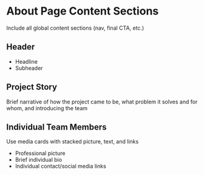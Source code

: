# About Page Content Sections

Include all global content sections (nav, final CTA, etc.)

## Header

- Headline
- Subheader

## Project Story

Brief narrative of how the project came to be, what problem it solves and for whom, and introducing the team

## Individual Team Members

Use media cards with stacked picture, text, and links

- Professional picture
- Brief individual bio
- Individual contact/social media links
